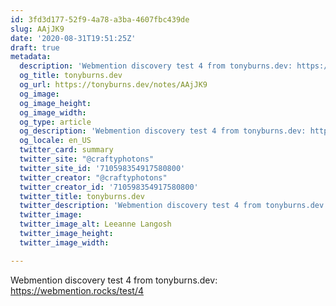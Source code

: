 ```yaml
---
id: 3fd3d177-52f9-4a78-a3ba-4607fbc439de
slug: AAjJK9
date: '2020-08-31T19:51:25Z'
draft: true
metadata:
  description: 'Webmention discovery test 4 from tonyburns.dev: https://webmention.rocks/test/4 '
  og_title: tonyburns.dev
  og_url: https://tonyburns.dev/notes/AAjJK9
  og_image: 
  og_image_height: 
  og_image_width: 
  og_type: article
  og_description: 'Webmention discovery test 4 from tonyburns.dev: https://webmention.rocks/test/4 '
  og_locale: en_US
  twitter_card: summary
  twitter_site: "@craftyphotons"
  twitter_site_id: '710598354917580800'
  twitter_creator: "@craftyphotons"
  twitter_creator_id: '710598354917580800'
  twitter_title: tonyburns.dev
  twitter_description: 'Webmention discovery test 4 from tonyburns.dev: https://webmention.rocks/test/4 '
  twitter_image: 
  twitter_image_alt: Leeanne Langosh
  twitter_image_height: 
  twitter_image_width: 

---
```


Webmention discovery test 4 from tonyburns.dev: https://webmention.rocks/test/4
